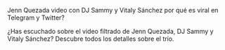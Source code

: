 Jenn Quezada video con DJ Sammy y Vitaly Sánchez por qué es viral en Telegram y Twitter?

¿Has escuchado sobre el video filtrado de Jenn Quezada, DJ Sammy y Vitaly Sánchez? Descubre todos los detalles sobre el trío.
